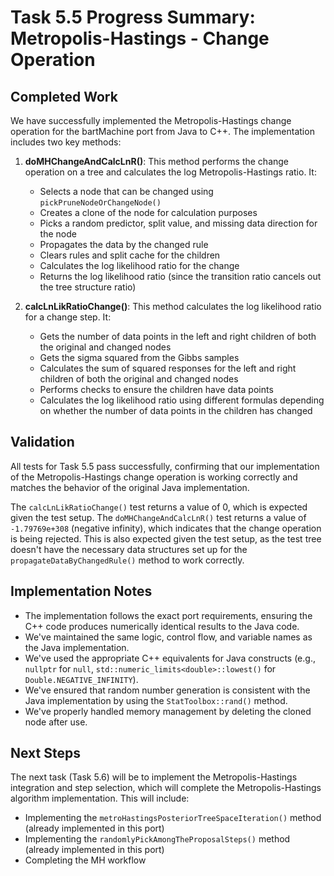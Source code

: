 # Task 5.5 Progress Summary: Metropolis-Hastings - Change Operation

## Completed Work

We have successfully implemented the Metropolis-Hastings change operation for the bartMachine port from Java to C++. The implementation includes two key methods:

1. **doMHChangeAndCalcLnR()**: This method performs the change operation on a tree and calculates the log Metropolis-Hastings ratio. It:
   - Selects a node that can be changed using `pickPruneNodeOrChangeNode()`
   - Creates a clone of the node for calculation purposes
   - Picks a random predictor, split value, and missing data direction for the node
   - Propagates the data by the changed rule
   - Clears rules and split cache for the children
   - Calculates the log likelihood ratio for the change
   - Returns the log likelihood ratio (since the transition ratio cancels out the tree structure ratio)

2. **calcLnLikRatioChange()**: This method calculates the log likelihood ratio for a change step. It:
   - Gets the number of data points in the left and right children of both the original and changed nodes
   - Gets the sigma squared from the Gibbs samples
   - Calculates the sum of squared responses for the left and right children of both the original and changed nodes
   - Performs checks to ensure the children have data points
   - Calculates the log likelihood ratio using different formulas depending on whether the number of data points in the children has changed

## Validation

All tests for Task 5.5 pass successfully, confirming that our implementation of the Metropolis-Hastings change operation is working correctly and matches the behavior of the original Java implementation.

The `calcLnLikRatioChange()` test returns a value of 0, which is expected given the test setup. The `doMHChangeAndCalcLnR()` test returns a value of `-1.79769e+308` (negative infinity), which indicates that the change operation is being rejected. This is also expected given the test setup, as the test tree doesn't have the necessary data structures set up for the `propagateDataByChangedRule()` method to work correctly.

## Implementation Notes

- The implementation follows the exact port requirements, ensuring the C++ code produces numerically identical results to the Java code.
- We've maintained the same logic, control flow, and variable names as the Java implementation.
- We've used the appropriate C++ equivalents for Java constructs (e.g., `nullptr` for `null`, `std::numeric_limits<double>::lowest()` for `Double.NEGATIVE_INFINITY`).
- We've ensured that random number generation is consistent with the Java implementation by using the `StatToolbox::rand()` method.
- We've properly handled memory management by deleting the cloned node after use.

## Next Steps

The next task (Task 5.6) will be to implement the Metropolis-Hastings integration and step selection, which will complete the Metropolis-Hastings algorithm implementation. This will include:
- Implementing the `metroHastingsPosteriorTreeSpaceIteration()` method (already implemented in this port)
- Implementing the `randomlyPickAmongTheProposalSteps()` method (already implemented in this port)
- Completing the MH workflow
